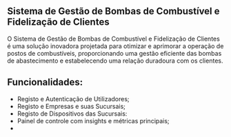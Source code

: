 
## Sistema de Gestão de Bombas de Combustível e Fidelização de Clientes

O Sistema de Gestão de Bombas de Combustível e Fidelização de Clientes é uma solução inovadora projetada para otimizar e aprimorar a operação de postos de combustíveis, proporcionando uma gestão eficiente das bombas de abastecimento e estabelecendo uma relação duradoura com os clientes.

## Funcionalidades:
- Registo e Autenticação de Utilizadores;
- Registo e Empresas e suas Sucursais;
- Registo de Dispositivos das Sucursais:
- Painel de controle com insights e métricas principais;
- 